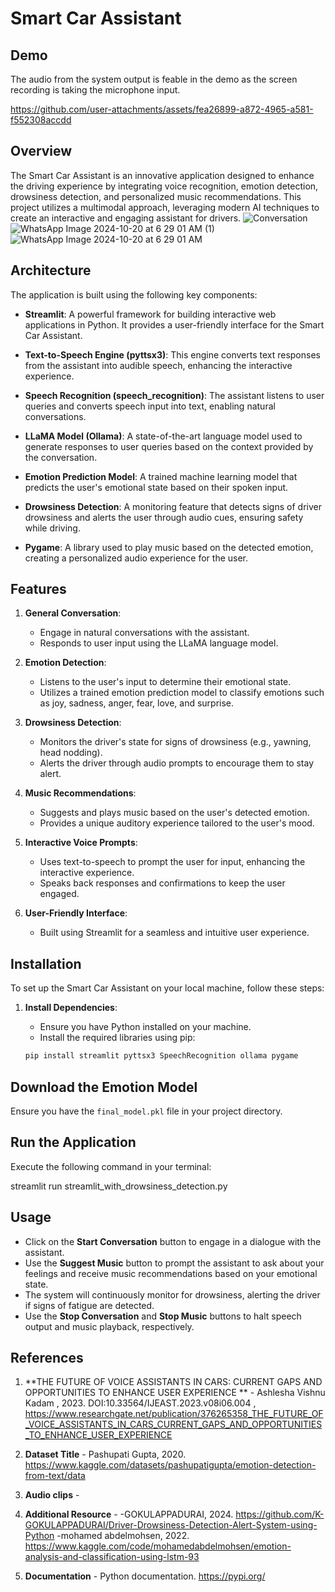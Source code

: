 # Smart Car Assistant
## Demo

The audio from the system output is feable in the demo as the screen recording is taking the microphone input.

https://github.com/user-attachments/assets/fea26899-a872-4965-a581-f552308accdd


## Overview

The Smart Car Assistant is an innovative application designed to enhance the driving experience by integrating voice recognition, emotion detection, drowsiness detection, and personalized music recommendations. This project utilizes a multimodal approach, leveraging modern AI techniques to create an interactive and engaging assistant for drivers.
![Conversation](https://github.com/user-attachments/assets/2cfdae94-78a0-4660-b061-f19fc55b11c2)
![WhatsApp Image 2024-10-20 at 6 29 01 AM (1)](https://github.com/user-attachments/assets/77cd5ea0-361b-4ca3-8197-83ae04dad407)
![WhatsApp Image 2024-10-20 at 6 29 01 AM](https://github.com/user-attachments/assets/e006d4bf-a3d8-4e52-b8f3-83b6a7dcfc73)


## Architecture

The application is built using the following key components:

- **Streamlit**: A powerful framework for building interactive web applications in Python. It provides a user-friendly interface for the Smart Car Assistant.

- **Text-to-Speech Engine (pyttsx3)**: This engine converts text responses from the assistant into audible speech, enhancing the interactive experience.

- **Speech Recognition (speech_recognition)**: The assistant listens to user queries and converts speech input into text, enabling natural conversations.

- **LLaMA Model (Ollama)**: A state-of-the-art language model used to generate responses to user queries based on the context provided by the conversation.

- **Emotion Prediction Model**: A trained machine learning model that predicts the user's emotional state based on their spoken input.

- **Drowsiness Detection**: A monitoring feature that detects signs of driver drowsiness and alerts the user through audio cues, ensuring safety while driving.

- **Pygame**: A library used to play music based on the detected emotion, creating a personalized audio experience for the user.

## Features

1. **General Conversation**:
   - Engage in natural conversations with the assistant.
   - Responds to user input using the LLaMA language model.

2. **Emotion Detection**:
   - Listens to the user's input to determine their emotional state.
   - Utilizes a trained emotion prediction model to classify emotions such as joy, sadness, anger, fear, love, and surprise.

3. **Drowsiness Detection**:
   - Monitors the driver's state for signs of drowsiness (e.g., yawning, head nodding).
   - Alerts the driver through audio prompts to encourage them to stay alert.

4. **Music Recommendations**:
   - Suggests and plays music based on the user's detected emotion.
   - Provides a unique auditory experience tailored to the user's mood.

5. **Interactive Voice Prompts**:
   - Uses text-to-speech to prompt the user for input, enhancing the interactive experience.
   - Speaks back responses and confirmations to keep the user engaged.

6. **User-Friendly Interface**:
   - Built using Streamlit for a seamless and intuitive user experience.

## Installation

To set up the Smart Car Assistant on your local machine, follow these steps:

1. **Install Dependencies**:
   - Ensure you have Python installed on your machine.
   - Install the required libraries using pip:

   ```bash
   pip install streamlit pyttsx3 SpeechRecognition ollama pygame
## Download the Emotion Model

Ensure you have the `final_model.pkl` file in your project directory.

## Run the Application

Execute the following command in your terminal:


streamlit run streamlit_with_drowsiness_detection.py

## Usage

- Click on the **Start Conversation** button to engage in a dialogue with the assistant.
- Use the **Suggest Music** button to prompt the assistant to ask about your feelings and receive music recommendations based on your emotional state.
- The system will continuously monitor for drowsiness, alerting the driver if signs of fatigue are detected.
- Use the **Stop Conversation** and **Stop Music** buttons to halt speech output and music playback, respectively.


## References

1. **THE FUTURE OF VOICE ASSISTANTS IN CARS: CURRENT GAPS AND OPPORTUNITIES TO ENHANCE USER EXPERIENCE ** - Ashlesha Vishnu Kadam , 2023. DOI:10.33564/IJEAST.2023.v08i06.004 , https://www.researchgate.net/publication/376265358_THE_FUTURE_OF_VOICE_ASSISTANTS_IN_CARS_CURRENT_GAPS_AND_OPPORTUNITIES_TO_ENHANCE_USER_EXPERIENCE

2. **Dataset Title** - Pashupati Gupta, 2020. https://www.kaggle.com/datasets/pashupatigupta/emotion-detection-from-text/data

3. **Audio clips** - 
  
4. **Additional Resource** - -GOKULAPPADURAI, 2024. https://github.com/K-GOKULAPPADURAI/Driver-Drowsiness-Detection-Alert-System-using-Python
-mohamed abdelmohsen, 2022. https://www.kaggle.com/code/mohamedabdelmohsen/emotion-analysis-and-classification-using-lstm-93

5. **Documentation** - Python documentation. https://pypi.org/

